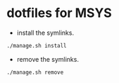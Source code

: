 # dotfiles for MSYS

- install the symlinks.

```sh
./manage.sh install
```

- remove the symlinks.

```sh
./manage.sh remove
```

